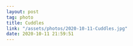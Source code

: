 ```yaml
---
layout: post
tag: photo
title: Cuddles
link: "/assets/photos/2020-10-11-Cuddles.jpg"
date: 2020-10-11 21:59:51
---
```

